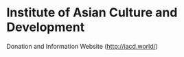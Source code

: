 # Institute of Asian Culture and Development 
Donation and Information Website (http://iacd.world/)
